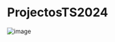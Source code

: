 # ProjectosTS2024
![image](https://github.com/user-attachments/assets/e6acfb33-aa35-4c76-bc3a-b55b55204029)
